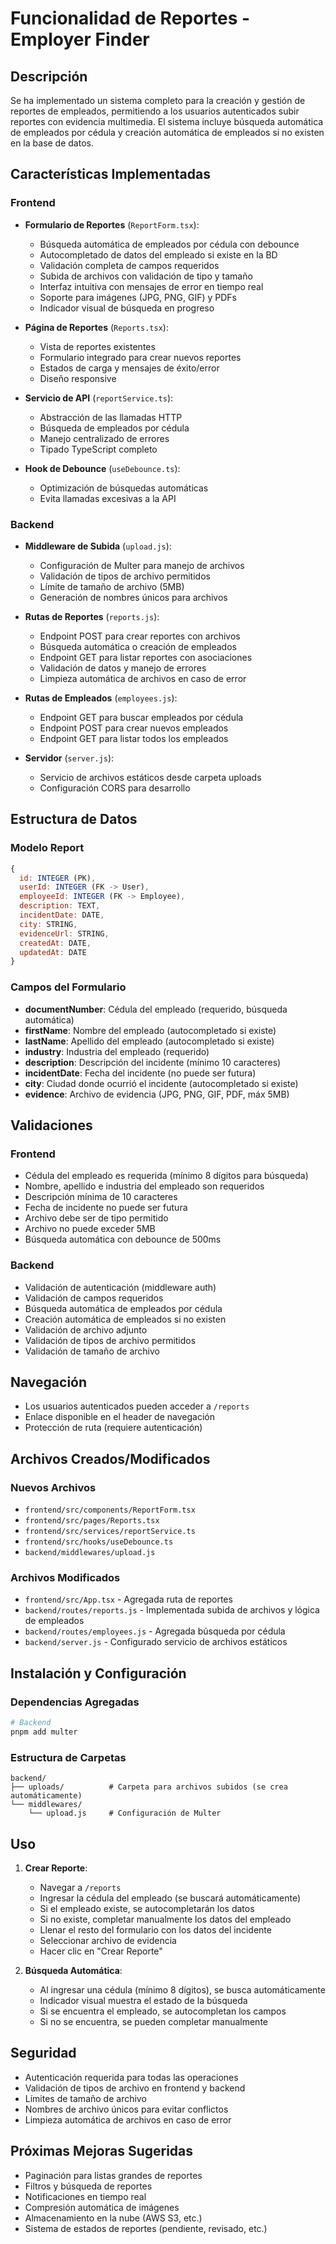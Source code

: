 # Funcionalidad de Reportes - Employer Finder

## Descripción
Se ha implementado un sistema completo para la creación y gestión de reportes de empleados, permitiendo a los usuarios autenticados subir reportes con evidencia multimedia. El sistema incluye búsqueda automática de empleados por cédula y creación automática de empleados si no existen en la base de datos.

## Características Implementadas

### Frontend
- **Formulario de Reportes** (`ReportForm.tsx`):
  - Búsqueda automática de empleados por cédula con debounce
  - Autocompletado de datos del empleado si existe en la BD
  - Validación completa de campos requeridos
  - Subida de archivos con validación de tipo y tamaño
  - Interfaz intuitiva con mensajes de error en tiempo real
  - Soporte para imágenes (JPG, PNG, GIF) y PDFs
  - Indicador visual de búsqueda en progreso

- **Página de Reportes** (`Reports.tsx`):
  - Vista de reportes existentes
  - Formulario integrado para crear nuevos reportes
  - Estados de carga y mensajes de éxito/error
  - Diseño responsive

- **Servicio de API** (`reportService.ts`):
  - Abstracción de las llamadas HTTP
  - Búsqueda de empleados por cédula
  - Manejo centralizado de errores
  - Tipado TypeScript completo

- **Hook de Debounce** (`useDebounce.ts`):
  - Optimización de búsquedas automáticas
  - Evita llamadas excesivas a la API

### Backend
- **Middleware de Subida** (`upload.js`):
  - Configuración de Multer para manejo de archivos
  - Validación de tipos de archivo permitidos
  - Límite de tamaño de archivo (5MB)
  - Generación de nombres únicos para archivos

- **Rutas de Reportes** (`reports.js`):
  - Endpoint POST para crear reportes con archivos
  - Búsqueda automática o creación de empleados
  - Endpoint GET para listar reportes con asociaciones
  - Validación de datos y manejo de errores
  - Limpieza automática de archivos en caso de error

- **Rutas de Empleados** (`employees.js`):
  - Endpoint GET para buscar empleados por cédula
  - Endpoint POST para crear nuevos empleados
  - Endpoint GET para listar todos los empleados

- **Servidor** (`server.js`):
  - Servicio de archivos estáticos desde carpeta uploads
  - Configuración CORS para desarrollo

## Estructura de Datos

### Modelo Report
```javascript
{
  id: INTEGER (PK),
  userId: INTEGER (FK -> User),
  employeeId: INTEGER (FK -> Employee),
  description: TEXT,
  incidentDate: DATE,
  city: STRING,
  evidenceUrl: STRING,
  createdAt: DATE,
  updatedAt: DATE
}
```

### Campos del Formulario
- **documentNumber**: Cédula del empleado (requerido, búsqueda automática)
- **firstName**: Nombre del empleado (autocompletado si existe)
- **lastName**: Apellido del empleado (autocompletado si existe)
- **industry**: Industria del empleado (requerido)
- **description**: Descripción del incidente (mínimo 10 caracteres)
- **incidentDate**: Fecha del incidente (no puede ser futura)
- **city**: Ciudad donde ocurrió el incidente (autocompletado si existe)
- **evidence**: Archivo de evidencia (JPG, PNG, GIF, PDF, máx 5MB)

## Validaciones

### Frontend
- Cédula del empleado es requerida (mínimo 8 dígitos para búsqueda)
- Nombre, apellido e industria del empleado son requeridos
- Descripción mínima de 10 caracteres
- Fecha de incidente no puede ser futura
- Archivo debe ser de tipo permitido
- Archivo no puede exceder 5MB
- Búsqueda automática con debounce de 500ms

### Backend
- Validación de autenticación (middleware auth)
- Validación de campos requeridos
- Búsqueda automática de empleados por cédula
- Creación automática de empleados si no existen
- Validación de archivo adjunto
- Validación de tipos de archivo permitidos
- Validación de tamaño de archivo

## Navegación
- Los usuarios autenticados pueden acceder a `/reports`
- Enlace disponible en el header de navegación
- Protección de ruta (requiere autenticación)

## Archivos Creados/Modificados

### Nuevos Archivos
- `frontend/src/components/ReportForm.tsx`
- `frontend/src/pages/Reports.tsx`
- `frontend/src/services/reportService.ts`
- `frontend/src/hooks/useDebounce.ts`
- `backend/middlewares/upload.js`

### Archivos Modificados
- `frontend/src/App.tsx` - Agregada ruta de reportes
- `backend/routes/reports.js` - Implementada subida de archivos y lógica de empleados
- `backend/routes/employees.js` - Agregada búsqueda por cédula
- `backend/server.js` - Configurado servicio de archivos estáticos

## Instalación y Configuración

### Dependencias Agregadas
```bash
# Backend
pnpm add multer
```

### Estructura de Carpetas
```
backend/
├── uploads/          # Carpeta para archivos subidos (se crea automáticamente)
└── middlewares/
    └── upload.js     # Configuración de Multer
```

## Uso

1. **Crear Reporte**:
   - Navegar a `/reports`
   - Ingresar la cédula del empleado (se buscará automáticamente)
   - Si el empleado existe, se autocompletarán los datos
   - Si no existe, completar manualmente los datos del empleado
   - Llenar el resto del formulario con los datos del incidente
   - Seleccionar archivo de evidencia
   - Hacer clic en "Crear Reporte"

2. **Búsqueda Automática**:
   - Al ingresar una cédula (mínimo 8 dígitos), se busca automáticamente
   - Indicador visual muestra el estado de la búsqueda
   - Si se encuentra el empleado, se autocompletan los campos
   - Si no se encuentra, se pueden completar manualmente

## Seguridad
- Autenticación requerida para todas las operaciones
- Validación de tipos de archivo en frontend y backend
- Límites de tamaño de archivo
- Nombres de archivo únicos para evitar conflictos
- Limpieza automática de archivos en caso de error

## Próximas Mejoras Sugeridas
- Paginación para listas grandes de reportes
- Filtros y búsqueda de reportes
- Notificaciones en tiempo real
- Compresión automática de imágenes
- Almacenamiento en la nube (AWS S3, etc.)
- Sistema de estados de reportes (pendiente, revisado, etc.)
